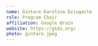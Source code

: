 ```yaml
---
name: Gintare Karolina Dziugaite
role: Program Chair
affiliation: Google Brain
website: https://gkdz.org/
photo: gintare.jpeg
---
```

